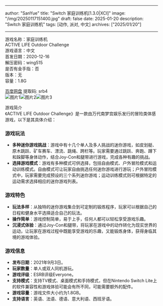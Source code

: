 
---
author: "SanYue"
title: "Switch 家庭训练机[1.3.0|XCI]"
image: "/img/20250117151400.jpg"
draft: false
date: 2025-01-20
description: "Switch 家庭训练机"
tags: [动作, 派对, 中文]
archives: ["2025/01/20"]

---

游戏名称：家庭训练机   
ACTIVE LIFE Outdoor Challenge    
游戏语言：中文  
首发日期：2020-12-16  
解压密码：wing515  
是否有金手指：否  
版本：无   
容量：1.8G

[百度网盘](https://pan.baidu.com/s/1wJDYzC4ODNimGhWTSN68Wg) 提取码: srb4  
![图片1](/img/20250120110655.png)![图片2](/img/20250120110635.png)![图片3](/img/20250120110617.png)  

游戏简介  
《ACTIVE LIFE Outdoor Challenge》是一款由万代南梦宫娱乐发行的冒险类体感游戏，以下是其具体介绍：

### 游戏玩法
- **多种迷你游戏挑战**：游戏中有十几个单人及多人挑战的迷你游戏，如皮划艇、原木跳跃、矿车赛车、漂流、跳绳、跨栏等。玩家需要通过跳跃、奔跑、蹲下和跺脚等身体动作，结合Joy-Con和腿带进行游戏，完成各种有趣的挑战。
- **选择游戏模式**：游戏有多种模式可供选择，包括自由模式、户外冒险模式和运动训练模式。自由模式可让玩家自由挑选任何迷你游戏进行游玩；户外冒险模式中，玩家需要完成预设的三个系列迷你游戏；运动训练模式则可根据特定的运动需求选择相应的迷你游戏列表。

### 游戏特色
- **玩法多样**：从独特的迷你游戏集合到可定制的锻炼程序，玩家可以根据自己的日程和健身水平选择适合自己的玩法。
- **操作简单**：游戏控制简单，易于上手，任何人都可以轻松享受游戏乐趣。
- **沉浸式体验**：通过Joy-Con和腿带，将玩家在游戏中的动作转化为现实世界的运动，让玩家在游戏过程中既能享受游戏的乐趣，又能锻炼身体，获得身临其境的游戏体验。

### 游戏信息
- **发布日期**：2021年9月3日。
- **玩家数量**：单人或双人同机游玩。
- **游戏评级**：ESRB评级Everyone。
- **支持模式**：支持TV模式、桌面模式和手持模式，但在Nintendo Switch Lite上的软件兼容性和游戏体验可能会有所不同，可能需要额外的配件。
- **游戏容量**：游戏文件大小约为1.8GB。
- **支持语言**：英语、法语、德语、意大利语、西班牙语。

